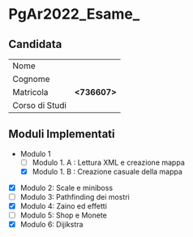 # PgAr2022_Esame_<MartinaCaruso>
## Candidata
|                  |                   |
|------------------|-------------------|
| Nome             | **<Martina>**     |
| Cognome          | **<Caruso>**      |
| Matricola        | **<736607>**      |
| Corso di Studi   | **<Automazione>** |

## Moduli Implementati
- Modulo 1
  - [ ] Modulo 1. A : Lettura XML e creazione mappa
  - [X] Modulo 1. B : Creazione casuale della mappa
- [X] Modulo 2: Scale e miniboss
- [ ] Modulo 3: Pathfinding dei mostri
- [X] Modulo 4: Zaino ed effetti
- [ ] Modulo 5: Shop e Monete
- [X] Modulo 6: Dijikstra